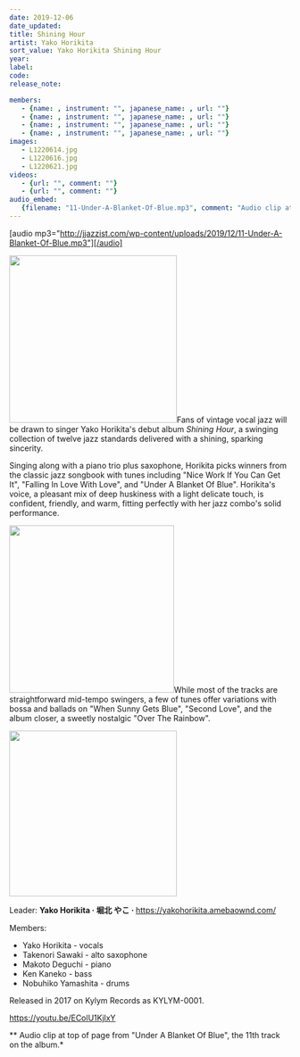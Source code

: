 ```yaml
---
date: 2019-12-06
date_updated: 
title: Shining Hour
artist: Yako Horikita
sort_value: Yako Horikita Shining Hour
year: 
label: 
code: 
release_note: 

members:
   - {name: , instrument: "", japanese_name: , url: ""}
   - {name: , instrument: "", japanese_name: , url: ""}
   - {name: , instrument: "", japanese_name: , url: ""}
   - {name: , instrument: "", japanese_name: , url: ""}
images: 
   - L1220614.jpg
   - L1220616.jpg
   - L1220621.jpg
videos: 
   - {url: "", comment: ""}
   - {url: "", comment: ""}
audio_embed:
   {filename: "11-Under-A-Blanket-Of-Blue.mp3", comment: "Audio clip at top of page from \"Under A Blanket Of Blue\", the 11th track on the album:"}
---
```

[audio mp3="http://jjazzist.com/wp-content/uploads/2019/12/11-Under-A-Blanket-Of-Blue.mp3"][/audio]

<a href="http://jjazzist.com/wp-content/uploads/2019/12/L1220614.jpg"><img class="size-medium wp-image-4687 alignright" src="http://jjazzist.com/wp-content/uploads/2019/12/L1220614-300x300.jpg" alt="" width="300" height="300" /></a>Fans of vintage vocal jazz will be drawn to singer Yako Horikita's debut album *Shining Hour*, a swinging collection of twelve jazz standards delivered with a shining, sparking sincerity.

Singing along with a piano trio plus saxophone, Horikita picks winners from the classic jazz songbook with tunes including "Nice Work If You Can Get It", "Falling In Love With Love", and "Under A Blanket Of Blue". Horikita's voice, a pleasant mix of deep huskiness with a light delicate touch, is confident, friendly, and warm, fitting perfectly with her jazz combo's solid performance.

<a href="http://jjazzist.com/wp-content/uploads/2019/12/L1220616.jpg"><img class="size-medium wp-image-4688 alignright" src="http://jjazzist.com/wp-content/uploads/2019/12/L1220616-295x300.jpg" alt="" width="295" height="300" /></a>While most of the tracks are straightforward mid-tempo swingers, a few of tunes offer variations with bossa and ballads on "When Sunny Gets Blue", "Second Love", and the album closer, a sweetly nostalgic "Over The Rainbow".

<a href="http://jjazzist.com/wp-content/uploads/2019/12/L1220621.jpg"><img class="alignnone size-medium wp-image-4689" src="http://jjazzist.com/wp-content/uploads/2019/12/L1220621-300x297.jpg" alt="" width="300" height="297" /></a>

Leader: <strong>Yako Horikita · 堀北 やこ · </strong><a href="https://yakohorikita.amebaownd.com/">https://yakohorikita.amebaownd.com/</a>

Members:
<ul>
 	<li>Yako Horikita - vocals</li>
 	<li>Takenori Sawaki - alto saxophone</li>
 	<li>Makoto Deguchi - piano</li>
 	<li>Ken Kaneko - bass</li>
 	<li>Nobuhiko Yamashita - drums</li>
</ul>
Released in 2017 on Kylym Records as KYLYM-0001.

https://youtu.be/EColU1KjlxY

** Audio clip at top of page from "Under A Blanket Of Blue", the 11th track on the album.*
